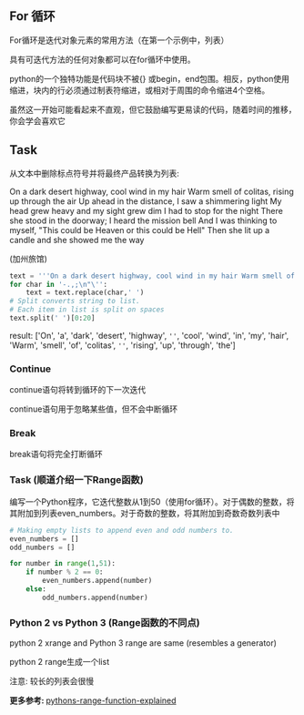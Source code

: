 ## For 循环 
For循环是迭代对象元素的常用方法（在第一个示例中，列表）

具有可迭代方法的任何对象都可以在for循环中使用。

python的一个独特功能是代码块不被{} 或begin，end包围。相反，python使用缩进，块内的行必须通过制表符缩进，或相对于周围的命令缩进4个空格。

虽然这一开始可能看起来不直观，但它鼓励编写更易读的代码，随着时间的推移，你会学会喜欢它

## Task
从文本中删除标点符号并将最终产品转换为列表:

On a dark desert highway, cool wind in my hair Warm smell of colitas, rising up through the air Up ahead in the distance, I saw a shimmering light My head grew heavy and my sight grew dim I had to stop for the night There she stood in the doorway; I heard the mission bell And I was thinking to myself, "This could be Heaven or this could be Hell" Then she lit up a candle and she showed me the way

(加州旅馆)

```python
text = '''On a dark desert highway, cool wind in my hair Warm smell of colitas, rising up through the air Up ahead in the distance, I saw a shimmering light My head grew heavy and my sight grew dim I had to stop for the night There she stood in the doorway; I heard the mission bell And I was thinking to myself, "This could be Heaven or this could be Hell" Then she lit up a candle and she showed me the way'''
for char in '-.,;\n"\'':
    text = text.replace(char,' ')
# Split converts string to list.
# Each item in list is split on spaces
text.split(' ')[0:20]
```
result:
['On',
 'a',
 'dark',
 'desert',
 'highway',
 `''`,
 'cool',
 'wind',
 'in',
 'my',
 'hair',
 'Warm',
 'smell',
 'of',
 'colitas',
 `''`,
 'rising',
 'up',
 'through',
 'the']
 
### Continue
continue语句将转到循环的下一次迭代

continue语句用于忽略某些值，但不会中断循环

### Break
break语句将完全打断循环

### Task (顺道介绍一下Range函数)
编写一个Python程序，它迭代整数从1到50（使用for循环）。对于偶数的整数，将其附加到列表even_numbers。对于奇数的整数，将其附加到奇数奇数列表中
```python
# Making empty lists to append even and odd numbers to. 
even_numbers = []
odd_numbers = []

for number in range(1,51):
    if number % 2 == 0:
        even_numbers.append(number)
    else: 
        odd_numbers.append(number)   
```

### Python 2 vs Python 3 (Range函数的不同点)
python 2 xrange and Python 3 range are same (resembles a generator)

python 2 range生成一个list

注意: 较长的列表会很慢

<b> 更多参考: </b> [pythons-range-function-explained](http://pythoncentral.io/pythons-range-function-explained/)
